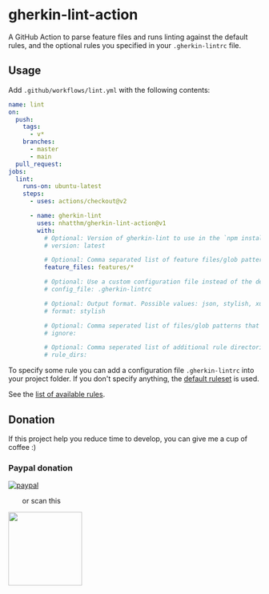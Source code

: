 # gherkin-lint-action

A GitHub Action to parse feature files and runs linting against the default rules, and the optional rules you specified in your `.gherkin-lintrc` file.

## Usage

Add `.github/workflows/lint.yml` with the following contents:

```yaml
name: lint
on:
  push:
    tags:
      - v*
    branches:
      - master
      - main
  pull_request:
jobs:
  lint:
    runs-on: ubuntu-latest
    steps:
      - uses: actions/checkout@v2

      - name: gherkin-lint
        uses: nhatthm/gherkin-lint-action@v1
        with:
          # Optional: Version of gherkin-lint to use in the `npm install -g gherkin-lint` command. Default to `latest`.
          # version: latest

          # Optional: Comma separated list of feature files/glob patterns. Default to current working directory.
          feature_files: features/*

          # Optional: Use a custom configuration file instead of the default one.
          # config_file: .gherkin-lintrc

          # Optional: Output format. Possible values: json, stylish, xunit. Default to `stylish`.
          # format: stylish

          # Optional: Comma seperated list of files/glob patterns that the linter should ignore, overrides .gherkin-lintignore file
          # ignore:

          # Optional: Comma seperated list of additional rule directories
          # rule_dirs:
```

To specify some rule you can add a configuration file `.gherkin-lintrc` into your project folder.
If you don't specify anything, the [default ruleset](.gherkin-lintrc) is used.

See the [list of available rules](https://github.com/vsiakka/gherkin-lint#available-rules).

## Donation

If this project help you reduce time to develop, you can give me a cup of coffee :)

### Paypal donation

[![paypal](https://www.paypalobjects.com/en_US/i/btn/btn_donateCC_LG.gif)](https://www.paypal.com/donate/?hosted_button_id=PJZSGJN57TDJY)

&nbsp;&nbsp;&nbsp;&nbsp;&nbsp;&nbsp;&nbsp;or scan this

<img src="https://user-images.githubusercontent.com/1154587/113494222-ad8cb200-94e6-11eb-9ef3-eb883ada222a.png" width="147px" />
